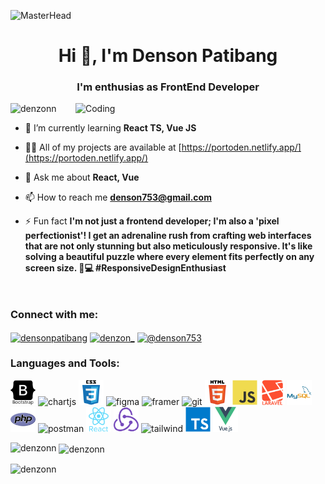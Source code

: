 ![MasterHead](https://toghr.com/wp-content/uploads/2020/05/fi-4-mei-2020-1.jpg)

<h1 align="center">Hi 👋, I'm Denson Patibang</h1>
<h3 align="center">I'm enthusias as FrontEnd Developer</h3>
<img align="right" alt="Coding" width="400" src="https://www.genesecloud.academy/wp-content/uploads/2021/06/Programming-amico.png" />

<p align="left"> <img src="https://komarev.com/ghpvc/?username=denzonn&label=Profile%20views&color=0e75b6&style=flat" alt="denzonn" /> </p>

- 🌱 I’m currently learning **React TS, Vue JS**

- 👨‍💻 All of my projects are available at [https://portoden.netlify.app/](https://portoden.netlify.app/)

- 💬 Ask me about **React, Vue**

- 📫 How to reach me **denson753@gmail.com**

- ⚡ Fun fact **I'm not just a frontend developer; I'm also a 'pixel perfectionist'! I get an adrenaline rush from crafting web interfaces that are not only stunning but also meticulously responsive. It's like solving a beautiful puzzle where every element fits perfectly on any screen size. 🎨💻 #ResponsiveDesignEnthusiast**

<h3 align="left" style="margin-top: 50px;">Connect with me:</h3>
<p align="left">
<a href="https://linkedin.com/in/densonpatibang" target="blank"><img align="center" src="https://raw.githubusercontent.com/rahuldkjain/github-profile-readme-generator/master/src/images/icons/Social/linked-in-alt.svg" alt="densonpatibang" height="30" width="40" /></a>
<a href="https://instagram.com/denzon_" target="blank"><img align="center" src="https://raw.githubusercontent.com/rahuldkjain/github-profile-readme-generator/master/src/images/icons/Social/instagram.svg" alt="denzon_" height="30" width="40" /></a>
<a href="https://www.hackerrank.com/@denson753" target="blank"><img align="center" src="https://raw.githubusercontent.com/rahuldkjain/github-profile-readme-generator/master/src/images/icons/Social/hackerrank.svg" alt="@denson753" height="30" width="40" /></a>
</p>

<h3 align="left">Languages and Tools:</h3>
        <p align="left">
            <a href="https://getbootstrap.com" target="_blank" rel="noreferrer" style="text-decoration: none;" style="text-decoration: none;"> 
                <img
                    src="https://raw.githubusercontent.com/devicons/devicon/master/icons/bootstrap/bootstrap-plain-wordmark.svg"
                    alt="bootstrap"
                    width="40"
                    height="40"
                />
            </a>
            <a href="https://www.chartjs.org" target="_blank" rel="noreferrer" style="text-decoration: none;">
                <img
                    src="https://www.chartjs.org/media/logo-title.svg"
                    alt="chartjs"
                    width="40"
                    height="40"
                />
            </a>
            <a
                href="https://www.w3schools.com/css/"
                target="_blank"
                rel="noreferrer" style="text-decoration: none;"
            >
                <img
                    src="https://raw.githubusercontent.com/devicons/devicon/master/icons/css3/css3-original-wordmark.svg"
                    alt="css3"
                    width="40"
                    height="40"
                />
            </a>
            <a href="https://www.figma.com/" target="_blank" rel="noreferrer" style="text-decoration: none;">
                <img
                    src="https://www.vectorlogo.zone/logos/figma/figma-icon.svg"
                    alt="figma"
                    width="40"
                    height="40"
                />
            </a>
            <a href="https://www.framer.com/" target="_blank" rel="noreferrer" style="text-decoration: none;">
                <img
                    src="https://www.vectorlogo.zone/logos/framer/framer-icon.svg"
                    alt="framer"
                    width="40"
                    height="40"
                />
            </a>
            <a href="https://git-scm.com/" target="_blank" rel="noreferrer" style="text-decoration: none;">
                <img
                    src="https://www.vectorlogo.zone/logos/git-scm/git-scm-icon.svg"
                    alt="git"
                    width="40"
                    height="40"
                />
            </a>
            <a href="https://www.w3.org/html/" target="_blank" rel="noreferrer" style="text-decoration: none;">
                <img
                    src="https://raw.githubusercontent.com/devicons/devicon/master/icons/html5/html5-original-wordmark.svg"
                    alt="html5"
                    width="40"
                    height="40"
                />
            </a>
            <a
                href="https://developer.mozilla.org/en-US/docs/Web/JavaScript"
                target="_blank"
                rel="noreferrer" style="text-decoration: none;"
            >
                <img
                    src="https://raw.githubusercontent.com/devicons/devicon/master/icons/javascript/javascript-original.svg"
                    alt="javascript"
                    width="40"
                    height="40"
                />
            </a>
            <a href="https://laravel.com/" target="_blank" rel="noreferrer" style="text-decoration: none;">
                <img
                    src="https://raw.githubusercontent.com/devicons/devicon/master/icons/laravel/laravel-plain-wordmark.svg"
                    alt="laravel"
                    width="40"
                    height="40"
                />
            </a>
            <a href="https://www.mysql.com/" target="_blank" rel="noreferrer" style="text-decoration: none;">
                <img
                    src="https://raw.githubusercontent.com/devicons/devicon/master/icons/mysql/mysql-original-wordmark.svg"
                    alt="mysql"
                    width="40"
                    height="40"
                />
            </a>
            <a href="https://www.php.net" target="_blank" rel="noreferrer" style="text-decoration: none;">
                <img
                    src="https://raw.githubusercontent.com/devicons/devicon/master/icons/php/php-original.svg"
                    alt="php"
                    width="40"
                    height="40"
                />
            </a>
            <a href="https://postman.com" target="_blank" rel="noreferrer" style="text-decoration: none;">
                <img
                    src="https://www.vectorlogo.zone/logos/getpostman/getpostman-icon.svg"
                    alt="postman"
                    width="40"
                    height="40"
                />
            </a>
            <a href="https://reactjs.org/" target="_blank" rel="noreferrer" style="text-decoration: none;">
                <img
                    src="https://raw.githubusercontent.com/devicons/devicon/master/icons/react/react-original-wordmark.svg"
                    alt="react"
                    width="40"
                    height="40"
                />
            </a>
            <a href="https://redux.js.org" target="_blank" rel="noreferrer" style="text-decoration: none;">
                <img
                    src="https://raw.githubusercontent.com/devicons/devicon/master/icons/redux/redux-original.svg"
                    alt="redux"
                    width="40"
                    height="40"
                />
            </a>
            <a href="https://tailwindcss.com/" target="_blank" rel="noreferrer" style="text-decoration: none;">
                <img
                    src="https://www.vectorlogo.zone/logos/tailwindcss/tailwindcss-icon.svg"
                    alt="tailwind"
                    width="40"
                    height="40"
                />
            </a>
            <a
                href="https://www.typescriptlang.org/"
                target="_blank"
                rel="noreferrer" style="text-decoration: none;"
            >
                <img
                    src="https://raw.githubusercontent.com/devicons/devicon/master/icons/typescript/typescript-original.svg"
                    alt="typescript"
                    width="40"
                    height="40"
                />
            </a>
            <a href="https://vuejs.org/" target="_blank" rel="noreferrer" style="text-decoration: none;">
                <img
                    src="https://raw.githubusercontent.com/devicons/devicon/master/icons/vuejs/vuejs-original-wordmark.svg"
                    alt="vuejs"
                    width="40"
                    height="40"
                />
            </a>
        </p>

<p><img align="left" src="https://github-readme-stats.vercel.app/api/top-langs?username=denzonn&show_icons=true&locale=en&layout=compact" alt="denzonn" /></p>

<p>&nbsp;<img align="center" src="https://github-readme-stats.vercel.app/api?username=denzonn&show_icons=true&locale=en" alt="denzonn" /></p>

<p><img align="center" src="https://github-readme-streak-stats.herokuapp.com/?user=denzonn&" alt="denzonn" /></p>
